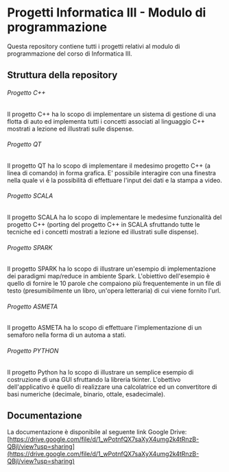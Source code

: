 # Progetti Informatica III - Modulo di programmazione
Questa repository contiene tutti i progetti relativi al modulo di programmazione del corso di Informatica III.

## Struttura della repository
###### Progetto C++
Il progetto C++ ha lo scopo di implementare un sistema di gestione di una flotta di auto ed implementa tutti i concetti associati al linguaggio C++ mostrati a lezione ed illustrati sulle dispense.

###### Progetto QT
Il progetto QT ha lo scopo di implementare il medesimo progetto C++ (a linea di comando) in forma grafica. E' possibile interagire con una finestra nella quale vi è la possibilità di effettuare l'input dei dati e la stampa a video.

###### Progetto SCALA
Il progetto SCALA ha lo scopo di implementare le medesime funzionalità del progetto C++ (porting del progetto C++ in SCALA sfruttando tutte le tecniche ed i concetti mostrati a lezione ed illustrati sulle dispense).

###### Progetto SPARK
Il progetto SPARK ha lo scopo di illustrare un'esempio di implementazione dei paradigmi map/reduce in ambiente Spark. L'obiettivo dell'esempio è quello di fornire le 10 parole che compaiono più frequentemente in un file di testo (presumibilmente un libro, un'opera letteraria) di cui viene fornito l'url.

###### Progetto ASMETA
Il progetto ASMETA ha lo scopo di effettuare l'implementazione di un semaforo nella forma di un automa a stati.

###### Progetto PYTHON
Il progetto Python ha lo scopo di illustrare un semplice esempio di costruzione di una GUI sfruttando la libreria tkinter. L'obettivo dell'applicativo è quello di realizzare una calcolatrice ed un convertitore di basi numeriche (decimale, binario, ottale, esadecimale).

## Documentazione
La documentazione è disponibile al seguente link Google Drive:<br>
[https://drive.google.com/file/d/1_wPotnfQX7saXyX4umg2k4tRnzB-QBjl/view?usp=sharing](https://drive.google.com/file/d/1_wPotnfQX7saXyX4umg2k4tRnzB-QBjl/view?usp=sharing)
